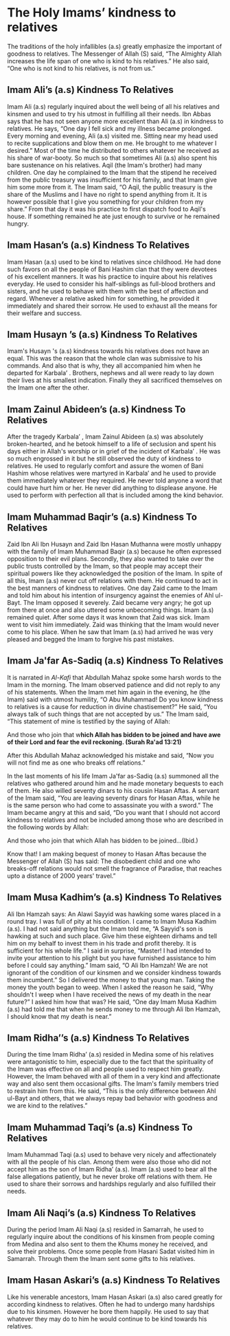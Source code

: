 The Holy Imams’ kindness to relatives
=====================================

The traditions of the holy infallibles (a.s) greatly emphasize the
important of goodness to relatives. The Messenger of Allah (S) said,
“The Almighty Allah increases the life span of one who is kind to his
relatives.” He also said, “One who is not kind to his relatives, is not
from us.”

Imam Ali’s (a.s) Kindness To Relatives
--------------------------------------

Imam Ali (a.s) regularly inquired about the well being of all his
relatives and kinsmen and used to try his utmost in fulfilling all their
needs. Ibn Abbas says that he has not seen anyone more excellent than
Ali (a.s) in kindness to relatives. He says, “One day I fell sick and my
illness became prolonged. Every morning and evening, Ali (a.s) visited
me. Sitting near my head used to recite supplications and blow them on
me. He brought to me whatever I desired.” Most of the time he
distributed to others whatever he received as his share of war-booty. So
much so that sometimes Ali (a.s) also spent his bare sustenance on his
relatives. Aqil (the Imam's brother) had many children. One day he
complained to the Imam that the stipend he received from the public
treasury was insufficient for his family, and that Imam give him some
more from it. The Imam said, “O Aqil, the public treasury is the share
of the Muslims and I have no right to spend anything from it. It is
however possible that I give you something for your children from my
share.” From that day it was his practice to first dispatch food to
Aqil's house. If something remained he ate just enough to survive or he
remained hungry.

Imam Hasan’s (a.s) Kindness To Relatives
----------------------------------------

Imam Hasan (a.s) used to be kind to relatives since childhood. He had
done such favors on all the people of Bani Hashim clan that they were
devotees of his excellent manners. It was his practice to inquire about
his relatives everyday. He used to consider his half-siblings as
full-blood brothers and sisters, and he used to behave with them with
the best of affection and regard. Whenever a relative asked him for
something, he provided it immediately and shared their sorrow. He used
to exhaust all the means for their welfare and success.

Imam Husayn ’s (a.s) Kindness To Relatives
------------------------------------------

Imam's Husayn 's (a.s) kindness towards his relatives does not have an
equal. This was the reason that the whole clan was submissive to his
commands. And also that is why, they all accompanied him when he
departed for Karbala’ . Brothers, nephews and all were ready to lay down
their lives at his smallest indication. Finally they all sacrificed
themselves on the Imam one after the other.

Imam Zainul Abideen’s (a.s) Kindness To Relatives
-------------------------------------------------

After the tragedy Karbala’ , Imam Zainul Abideen (a.s) was absolutely
broken-hearted, and he betook himself to a life of seclusion and spent
his days either in Allah's worship or in grief of the incident of
Karbala’ . He was so much engrossed in it but he still observed the duty
of kindness to relatives. He used to regularly comfort and assure the
women of Bani Hashim whose relatives were martyred in Karbala’ and he
used to provide them immediately whatever they required. He never told
anyone a word that could have hurt him or her. He never did anything to
displease anyone. He used to perform with perfection all that is
included among the kind behavior.

Imam Muhammad Baqir’s (a.s) Kindness To Relatives
-------------------------------------------------

Zaid Ibn Ali Ibn Husayn and Zaid Ibn Hasan Muthanna were mostly unhappy
with the family of Imam Muhammad Baqir (a.s) because he often expressed
opposition to their evil plans. Secondly, they also wanted to take over
the public trusts controlled by the Imam, so that people may accept
their spiritual powers like they acknowledged the position of the Imam.
In spite of all this, Imam (a.s) never cut off relations with them. He
continued to act in the best manners of kindness to relatives. One day
Zaid came to the Imam and told him about his intention of insurgency
against the enemies of Ahl ul-Bayt. The Imam opposed it severely. Zaid
became very angry; he got up from there at once and also uttered some
unbecoming things. Imam (a.s) remained quiet. After some days it was
known that Zaid was sick. Imam went to visit him immediately. Zaid was
thinking that the Imam would never come to his place. When he saw that
Imam (a.s) had arrived he was very pleased and begged the Imam to
forgive his past mistakes.

Imam Ja'far As-Sadiq (a.s) Kindness To Relatives
------------------------------------------------

It is narrated in *Al-Kafi* that Abdullah Mahaz spoke some harsh words
to the Imam in the morning. The Imam observed patience and did not reply
to any of his statements. When the Imam met him again in the evening, he
(the Imam) said with utmost humility, “O Abu Muhammad! Do you know
kindness to relatives is a cause for reduction in divine chastisement?”
He said, “You always talk of such things that are not accepted by us.”
The Imam said, “This statement of mine is testified by the saying of
Allah:

And those who join that w**hich Allah has bidden to be joined and have
awe of their Lord and fear the evil reckoning. (Surah Ra'ad 13:21)**

After this Abdullah Mahaz acknowledged his mistake and said, “Now you
will not find me as one who breaks off relations.”

In the last moments of his life Imam Ja'far as-Sadiq (a.s) summoned all
the relatives who gathered around him and he made monetary bequests to
each of them. He also willed seventy dinars to his cousin Hasan Aftas. A
servant of the Imam said, “You are leaving seventy dinars for Hasan
Aftas, while he is the same person who had come to assassinate you with
a sword.” The Imam became angry at this and said, “Do you want that I
should not accord kindness to relatives and not be included among those
who are described in the following words by Allah:

And those who join that which Allah has bidden to be joined…(Ibid.)

Know that! I am making bequest of money to Hasan Aftas because the
Messenger of Allah (S) has said: The disobedient child and one who
breaks-off relations would not smell the fragrance of Paradise, that
reaches upto a distance of 2000 years' travel.”

Imam Musa Kadhim’s (a.s) Kindness To Relatives
----------------------------------------------

Ali Ibn Hamzah says: An Alawi Sayyid was hawking some wares placed in a
round tray. I was full of pity at his condition. I came to Imam Musa
Kadhim (a.s). I had not said anything but the Imam told me, “A Sayyid's
son is hawking at such and such place. Give him these eighteen dirhams
and tell him on my behalf to invest them in his trade and profit
thereby. It is sufficient for his whole life.” I said in surprise,
“Master! I had intended to invite your attention to his plight but you
have furnished assistance to him before I could say anything.” Imam
said, “O Ali Ibn Hamzah! We are not ignorant of the condition of our
kinsmen and we consider kindness towards them incumbent.” So I delivered
the money to that young man. Taking the money the youth began to weep.
When I asked the reason he said, “Why shouldn't I weep when I have
received the news of my death in the near future?” I asked him how that
was? He said, “One day Imam Musa Kadhim (a.s) had told me that when he
sends money to me through Ali Ibn Hamzah, I should know that my death is
near.”

Imam Ridha’’s (a.s) Kindness To Relatives
-----------------------------------------

During the time Imam Ridha’ (a.s) resided in Medina some of his
relatives were antagonistic to him, especially due to the fact that the
spirituality of the Imam was effective on all and people used to respect
him greatly. However, the Imam behaved with all of them in a very kind
and affectionate way and also sent them occasional gifts. The Imam's
family members tried to restrain him from this. He said, “This is the
only difference between Ahl ul-Bayt and others, that we always repay bad
behavior with goodness and we are kind to the relatives.”

Imam Muhammad Taqi’s (a.s) Kindness To Relatives
------------------------------------------------

Imam Muhammad Taqi (a.s) used to behave very nicely and affectionately
with all the people of his clan. Among them were also those who did not
accept him as the son of Imam Ridha’ (a.s). Imam (a.s) used to bear all
the false allegations patiently, but he never broke off relations with
them. He used to share their sorrows and hardships regularly and also
fulfilled their needs.

Imam Ali Naqi’s (a.s) Kindness To Relatives
-------------------------------------------

During the period Imam Ali Naqi (a.s) resided in Samarrah, he used to
regularly inquire about the conditions of his kinsmen from people coming
from Medina and also sent to them the Khums money he received, and solve
their problems. Once some people from Hasani Sadat visited him in
Samarrah. Through them the Imam sent some gifts to his relatives.

Imam Hasan Askari’s (a.s) Kindness To Relatives
-----------------------------------------------

Like his venerable ancestors, Imam Hasan Askari (a.s) also cared greatly
for according kindness to relatives. Often he had to undergo many
hardships due to his kinsmen. However he bore them happily. He used to
say that whatever they may do to him he would continue to be kind
towards his relatives.


